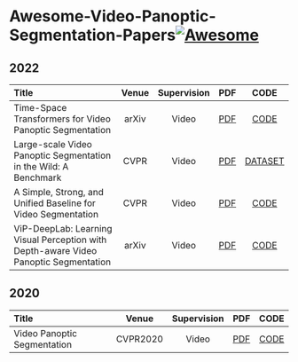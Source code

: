 # Awesome-Video-Panoptic-Segmentation-Papers[![Awesome](https://cdn.rawgit.com/sindresorhus/awesome/d7305f38d29fed78fa85652e3a63e154dd8e8829/media/badge.svg)](https://github.com/sindresorhus/awesome)

## 2022
| Title | Venue | Supervision | PDF | CODE |
| :-----|:-----:|:---:|:---:|:----:|
| Time-Space Transformers for Video Panoptic Segmentation | arXiv | Video | [PDF](https://arxiv.org/pdf/2210.03546.pdf) | [CODE]() |
| Large-scale Video Panoptic Segmentation in the Wild: A Benchmark | CVPR | Video | [PDF](https://yu-wu.net/pdf/CVPR22_VIPSeg.pdf) | [DATASET]() |
| A Simple, Strong, and Unified Baseline for Video Segmentation | CVPR | Video | [PDF](https://openaccess.thecvf.com/content/CVPR2022/papers/Li_Video_K-Net_A_Simple_Strong_and_Unified_Baseline_for_Video_CVPR_2022_paper.pdf) | [CODE](https://github.com/lxtGH/Video-K-Net) | 
| ViP-DeepLab: Learning Visual Perception with Depth-aware Video Panoptic Segmentation| arXiv | Video| [PDF](https://arxiv.org/pdf/2012.05258.pdf) | [CODE]() |

## 2020
| Title | Venue | Supervision | PDF | CODE |
| :-----|:-----:|:---:|:---:|:----:|
| Video Panoptic Segmentation | CVPR2020 | Video | [PDF](https://arxiv.org/abs/2006.11339) | [CODE](https://github.com/mcahny/vps) |
